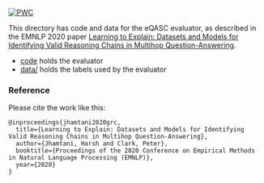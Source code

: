 [![PWC](https://img.shields.io/endpoint.svg?url=https://paperswithcode.com/badge/learning-to-explain-datasets-and-models-for/reasoning-chain-explanations-on-eqasc)](https://paperswithcode.com/sota/reasoning-chain-explanations-on-eqasc?p=learning-to-explain-datasets-and-models-for)

This directory has code and data for the eQASC evaluator, as described in the EMNLP 2020 paper [Learning to Explain: Datasets and Models for Identifying Valid Reasoning Chains in Multihop Question-Answering](https://www.semanticscholar.org/paper/Learning-to-Explain%3A-Datasets-and-Models-for-Valid-Jhamtani-Clark/ebaebfefec9d5c21a4559a1a038743bd437d2f01).

* [code](code/) holds the evaluator
* [data/](data/) holds the labels used by the evaluator

### Reference

Please cite the work like this:

```
@inproceedings{jhamtani2020grc,
  title={Learning to Explain: Datasets and Models for Identifying Valid Reasoning Chains in Multihop Question-Answering},
  author={Jhamtani, Harsh and Clark, Peter},
  booktitle={Proceedings of the 2020 Conference on Empirical Methods in Natural Language Processing (EMNLP)},
  year={2020}
}
```

